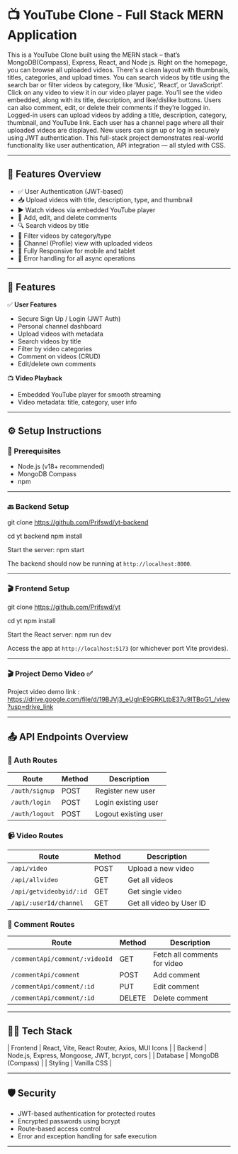 

# 📺 YouTube Clone - Full Stack MERN Application

This is a YouTube Clone built using the MERN stack – that’s MongoDB(Compass), Express, React, and Node js. Right on the homepage, you can browse all uploaded videos. There's a clean layout with thumbnails, titles, categories, and upload times. You can search videos by title using the search bar or filter videos by category, like ‘Music’, ‘React’, or ‘JavaScript’. Click on any video to view it in our video player page. You’ll see the video embedded, along with its title, description, and like/dislike buttons. Users can also comment, edit, or delete their comments if they’re logged in. Logged-in users can upload videos by adding a title, description, category, thumbnail, and YouTube link. Each user has a channel page where all their uploaded videos are displayed. New users can sign up or log in securely using JWT authentication. This full-stack project demonstrates real-world functionality like user authentication, API integration — all styled with CSS.


---

## 🧠 Features Overview

- ✅ User Authentication (JWT-based)
- 📥 Upload videos with title, description, type, and thumbnail
- ▶️ Watch videos via embedded YouTube player
- 💬 Add, edit, and delete comments
- 🔍 Search videos by title
- 📂 Filter videos by category/type
- 👤 Channel (Profile) view with uploaded videos
- 📱 Fully Responsive for mobile and tablet
- 🚦 Error handling for all async operations

---


## 🧠 Features

✅ **User Features**
- Secure Sign Up / Login (JWT Auth)
- Personal channel dashboard
- Upload videos with metadata
- Search videos by title
- Filter by video categories
- Comment on videos (CRUD)
- Edit/delete own comments

📺 **Video Playback**
- Embedded YouTube player for smooth streaming
- Video metadata: title, category, user info


---

## ⚙️ Setup Instructions

### 🔧 Prerequisites

- Node.js (v18+ recommended)
- MongoDB Compass
- npm

---

### 🔙 Backend Setup

git clone https://github.com/Prifswd/yt-backend

cd yt backend
npm install

Start the server:
npm start

The backend should now be running at `http://localhost:8000`.

---

### 🎬 Frontend Setup

git clone https://github.com/Prifswd/yt

cd yt
npm install

Start the React server:
npm run dev

Access the app at `http://localhost:5173` (or whichever port Vite provides).

---

### 🎬 Project Demo Video ✅

Project video demo link : https://drive.google.com/file/d/19BJVj3_eUglnE9GRKLtbE37u9ITBoG1_/view?usp=drive_link

---

## 📤 API Endpoints Overview

### 🔐 Auth Routes

| Route | Method | Description |
|-------|--------|-------------|
| `/auth/signup` | POST | Register new user |
| `/auth/login` | POST | Login existing user |
| `/auth/logout` | POST | Logout existing user |

### 📹 Video Routes

| Route | Method | Description |
|-------|--------|-------------|
| `/api/video` | POST | Upload a new video |
| `/api/allvideo` | GET | Get all videos |
| `/api/getvideobyid/:id` | GET | Get single video |
| `/api/:userId/channel` | GET | Get all video by User ID |


### 💬 Comment Routes

| Route | Method | Description |
|-------|--------|-------------|
| `/commentApi/comment/:videoId` | GET | Fetch all comments for video |
| `/commentApi/comment` | POST | Add comment |
| `/commentApi/comment/:id` | PUT | Edit comment |
| `/commentApi/comment/:id` | DELETE | Delete comment |


---

## 🧑‍💻 Tech Stack

| Frontend    | React, Vite, React Router, Axios, MUI Icons |
| Backend     | Node.js, Express, Mongoose, JWT, bcrypt, cors |
| Database    | MongoDB (Compass) |
| Styling     | Vanilla CSS |

---

## 🛡️ Security

- JWT-based authentication for protected routes
- Encrypted passwords using bcrypt
- Route-based access control
- Error and exception handling for safe execution


------------------------------------------------------------------------------------------------













